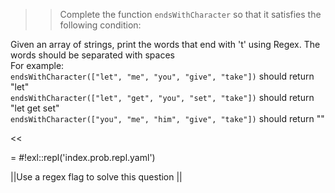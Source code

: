 >>Complete the function <code>endsWithCharacter</code> so that it satisfies the following condition:
<p>Given an array of strings, print the words that end with 't' using Regex. The words should be separated with spaces<br/>
For example:<br/>
<code>endsWithCharacter(["let", "me", "you", "give", "take"])</code> should return "let"<br/>
<code>endsWithCharacter(["let", "get", "you", "set", "take"])</code> should return "let get set"<br/>
<code>endsWithCharacter(["you", "me", "him", "give", "take"])</code> should return ""</p><<

= #!exl::repl('index.prob.repl.yaml')

||Use a regex flag to solve this question ||
